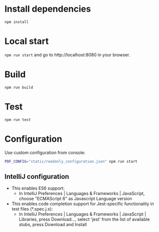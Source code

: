 # Install dependencies

```npm install```

# Local start

```npm run start``` and go to http://localhost:8080 in your browser.

# Build

```npm run build```

# Test

```npm run test```

# Configuration
Use custom configuration from console: 
```sh
PDF_CONFIG="static/readonly_configuration.json" npm run start
```

## IntelliJ configuration
* This enables ES6 support: 
  * In IntelliJ Preferences | Languages & Frameworks | JavaScript, choose "ECMAScript 6" as Javascript Language version
* This enables code completion support for Jest-specific functionality in test files (*.spec.j.s):
  * In IntelliJ Preferences | Languages & Frameworks | JavaScript | Libraries, press Download..., select 'jest' from the list of available stubs, press Download and Install
